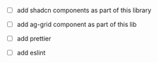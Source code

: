 
- [ ] add shadcn components as part of this library
- [ ] add ag-grid component as part of this lib

- [ ] add prettier
- [ ] add eslint